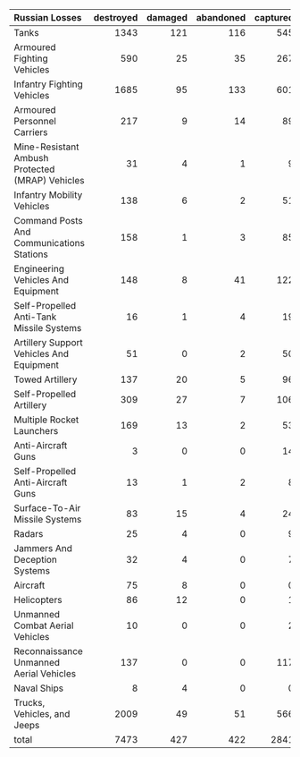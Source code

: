| Russian Losses                                   |   destroyed |   damaged |   abandoned |   captured |   total |
|:-------------------------------------------------|------------:|----------:|------------:|-----------:|--------:|
| Tanks                                            |        1343 |       121 |         116 |        545 |    2125 |
| Armoured Fighting Vehicles                       |         590 |        25 |          35 |        267 |     917 |
| Infantry Fighting Vehicles                       |        1685 |        95 |         133 |        601 |    2514 |
| Armoured Personnel Carriers                      |         217 |         9 |          14 |         89 |     329 |
| Mine-Resistant Ambush Protected  (MRAP) Vehicles |          31 |         4 |           1 |          9 |      45 |
| Infantry Mobility Vehicles                       |         138 |         6 |           2 |         51 |     197 |
| Command Posts And Communications Stations        |         158 |         1 |           3 |         85 |     247 |
| Engineering Vehicles And Equipment               |         148 |         8 |          41 |        122 |     319 |
| Self-Propelled Anti-Tank Missile Systems         |          16 |         1 |           4 |         19 |      40 |
| Artillery Support Vehicles And Equipment         |          51 |         0 |           2 |         50 |     103 |
| Towed Artillery                                  |         137 |        20 |           5 |         96 |     258 |
| Self-Propelled Artillery                         |         309 |        27 |           7 |        106 |     449 |
| Multiple Rocket Launchers                        |         169 |        13 |           2 |         53 |     237 |
| Anti-Aircraft Guns                               |           3 |         0 |           0 |         14 |      17 |
| Self-Propelled Anti-Aircraft Guns                |          13 |         1 |           2 |          8 |      24 |
| Surface-To-Air Missile Systems                   |          83 |        15 |           4 |         24 |     126 |
| Radars                                           |          25 |         4 |           0 |          9 |      38 |
| Jammers And Deception Systems                    |          32 |         4 |           0 |          7 |      43 |
| Aircraft                                         |          75 |         8 |           0 |          0 |      83 |
| Helicopters                                      |          86 |        12 |           0 |          1 |      99 |
| Unmanned Combat Aerial Vehicles                  |          10 |         0 |           0 |          2 |      12 |
| Reconnaissance Unmanned Aerial Vehicles          |         137 |         0 |           0 |        117 |     254 |
| Naval Ships                                      |           8 |         4 |           0 |          0 |      12 |
| Trucks, Vehicles, and Jeeps                      |        2009 |        49 |          51 |        566 |    2675 |
| total                                            |        7473 |       427 |         422 |       2841 |   11163 |